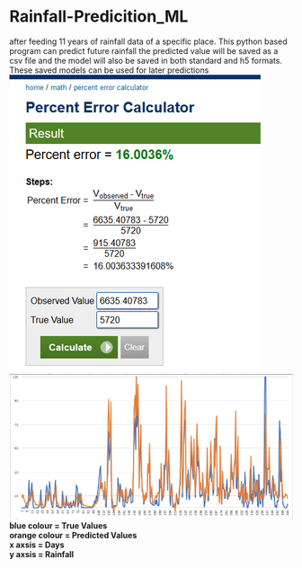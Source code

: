 # Rainfall-Predicition_ML
after feeding 11 years of rainfall data of a specific place. This python based program can predict future rainfall the predicted value will be saved as a csv file and the model will also be saved in both standard and h5 formats. These saved models can be used for later predictions 
<br>
![](PrecentageError.png)
<br>
![](https://raw.githubusercontent.com/PasinduAnthony/images/master/readmeImgs/Rainfall.jpg)
<br>**blue colour = True Values**
<br>**orange colour = Predicted Values**
<br>**x axsis = Days**
<br>**y axsis = Rainfall**
